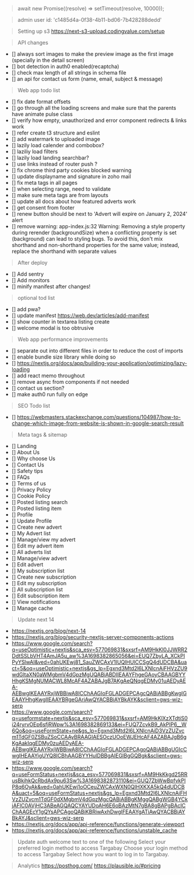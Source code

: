 > await new Promise((resolve) => setTimeout(resolve, 10000));

> admin user id: 'c1485d4a-0f38-4b11-bd06-7b428288dedd'

> Setting up s3
> https://next-s3-upload.codingvalue.com/setup

> API changes
-   [] always sort images to make the preview image as the first image (specially in the detail screen)
-   [] bot detection in auth0 enabled(recaptcha)
-   [] check max length of all strings in schema file
-   [] an api for contact us form (name, email, subject & message)

> Web app todo list
-   [] fix date format offsets
-   [] go through all the loading screens and make sure that the parents have animate pulse class
-   [] verify how empty, unauthorized and error component redirects & links work
-   [] refer create t3 structure and eslint
-   [] add watermark to uploaded image
-   [] lazily load calender and combobox?
-   [] laziliy load filters
-   [] lazily load landing searchbar?
-   [] use links instead of router push ?
-   [] fix chrome third party cookies blocked warning
-   [] update displayname and signature in zoho mail
-   [] fix meta tags in all pages
-   [] when selecting range, need to validate
-   [] make sure meta tags are from layouts
-   [] update all docs about how featured adverts work
-   [] get consent from footer
-   [] renew button should be next to 'Advert will expire on January 2, 2024' alert
-   [] remove warning: app-index.js:32 Warning: Removing a style property during rerender (backgroundSize) when a conflicting property is set (background) can lead to styling bugs. To avoid this, don't mix shorthand and non-shorthand properties for the same value; instead, replace the shorthand with separate values

> After deploy
-   [] Add sentry
-   [] Add monitors
-   [] minify manifest after changes!

> optional tod list
-   [] add pwa?
-   [] update manifest https://web.dev/articles/add-manifest
-   [] show counter in textarea listing create
-   [] welcome modal is too obtrusive


> Web app performance improvements

-   [] separate out into different files in order to reduce the cost of imports
-   [] enable bundle size library while doing so
-   [] https://nextjs.org/docs/app/building-your-application/optimizing/lazy-loading
-   [] add react memo throughout
-   [] remove async from components if not needed
-   [] contact us section?
-   [] make auth0 run fully on edge

> SEO Todo list
-   [] https://webmasters.stackexchange.com/questions/104987/how-to-change-which-image-from-website-is-shown-in-google-search-result


> Meta tags & sitemap
- [] Landing
- [] About Us
- [] Why choose Us
- [] Contact Us
- [] Safety tips
- [] FAQs
- [] Terms of us
- [] Privacy Policy
- [] Cookie Policy
- [] Posted listing search
- [] Posted listing item
- [] Profile
- [] Update Profile
- [] Create new advert
- [] My Advert list
- [] Manage/view my advert
- [] Edit my advert item
- [] All adverts list
- [] Manage/view advert
- [] Edit advert
- [] My subscription list
- [] Create new subscription
- [] Edit my subscription
- [] All subscription list
- [] Edit subscription item
- [] View notifications
- [] Manage cache



> Update next 14
-   https://nextjs.org/blog/next-14
-   https://nextjs.org/blog/security-nextjs-server-components-actions
-   https://www.google.com/search?q=useOptimistic+nextjs&sca_esv=577069831&sxsrf=AM9HkKl0JJWRR2DdtSSLbVHT4AmJA5u_aw%3A1698382865056&ei=EUQ7ZbyLA_XCkPIPyYSlwAI&ved=0ahUKEwj81_SauZWCAxV1IUQIHUlCCSgQ4dUDCBA&uact=5&oq=useOptimistic+nextjs&gs_lp=Egxnd3Mtd2l6LXNlcnAiFHVzZU9wdGltaXN0aWMgbmV4dGpzMgUQABiABDIIEAAYFhgeGAoyCBAAGBYYHhgKSMgNUMACWL8McAF4AZABAJgB7AKgAeQNqgEDMy01uAEDyAEA-AEBwgIKEAAYRxjWBBiwA8ICChAAGIoFGLADGEPCAgcQABiABBgKwgIGEAAYHhgKwgIIEAAYBRgeGAriAwQYACBBiAYBkAYK&sclient=gws-wiz-serp
-   https://www.google.com/search?q=useformstate+nextjs&sca_esv=577069831&sxsrf=AM9HkKlXzXTdtiS0i24ryrvOEp6sfjRWpw%3A1698382869133&ei=FUQ7ZcvkB9_AkPIP6__W6Qo&oq=useFormState+ne&gs_lp=Egxnd3Mtd2l6LXNlcnAiD3VzZUZvcm1TdGF0ZSBuZSoCCAAyBRAAGIAESOczUOoEWJEHcAF4AZABAJgB6gKgAakIqgEDMy0zuAEDyAEA-AEBwgIKEAAYRxjWBBiwA8ICChAAGIoFGLADGEPCAgoQABiABBgUGIcCwgIHEAAYigUYQ8ICBhAAGBYYHuIDBBgAIEGIBgGQBgk&sclient=gws-wiz-serp
-   https://www.google.com/search?q=useFormStatus+nextjs&sca_esv=577069831&sxsrf=AM9HkKkgd25RRusBkihkQcRbdAx9pu63Sw%3A1698382873110&ei=GUQ7ZbWwBpfvkPIP8q6OyAk&ved=0ahUKEwj1oOCeuZWCAxWXN0QIHXKXA5kQ4dUDCBA&uact=5&oq=useFormStatus+nextjs&gs_lp=Egxnd3Mtd2l6LXNlcnAiFHVzZUZvcm1TdGF0dXMgbmV4dGpzMgcQABiABBgKMggQABgWGB4YCkjAFlC0AVjHC3ABeAGQAQCYAYUDoAH6E6oBAzMtN7gBA8gBAPgBAcICChAAGEcY1gQYsAPCAgoQABiKBRiwAxhDwgIFEAAYgATiAwQYACBBiAYBkAYJ&sclient=gws-wiz-serp
-   https://nextjs.org/docs/app/api-reference/functions/generate-viewport
-   https://nextjs.org/docs/app/api-reference/functions/unstable_cache


> Update auth welcome text to one of the following
Select your preferred login method to access Targabay
Choose your login method to access Targabay
Select how you want to log in to Targabay.


> Analytics
https://posthog.com/
https://plausible.io/#pricing